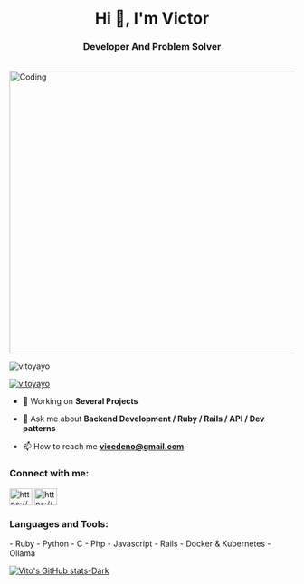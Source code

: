 <!-- ![MasterHead](https://1.bp.blogspot.com/-7A4WynwLsMw/XbBpCXG8fHI/AAAAAAAAMt4/uOa1bpLskYgrwGbllhSu2SDj_Mig8SXJQCLcBGAsYHQ/s1600/2000_600px.gif) -->
<h1 align="center">Hi 👋, I'm Victor</h1>
<h3 align="center">Developer And Problem Solver</h3>
<br><img align="center" alt="Coding" width="1000px" height="500vh"  src="https://cdn.dribbble.com/users/1162077/screenshots/5403918/focus-animation.gif">

<p align="left"> <img src="[https://komarev.com/ghpvc/?username=prashantkumarupadhyay2504&label=Profile%20views&color=0e75b6&style=flat](https://komarev.com/ghpvc/?username=vitoyayo&label=Profile%20views&color=0e75b6&style=flat)" alt="vitoyayo" /> </p>

<p align="left"> <a href="https://github.com/ryo-ma/github-profile-trophy"><img src="https://github-profile-trophy.vercel.app/?username=vitoyayo&theme=algolia" alt="vitoyayo" /></a> </p>

- 🔭 Working on **Several Projects**

- 💬 Ask me about **Backend Development / Ruby / Rails / API / Dev patterns**

- 📫 How to reach me **vicedeno@gmail.com**

<h3 align="left">Connect with me:</h3>
<p align="left">
<a href="https://www.linkedin.com/in/vcedenov/" target="blank"><img align="center" src="https://raw.githubusercontent.com/rahuldkjain/github-profile-readme-generator/master/src/images/icons/Social/linked-in-alt.svg" alt="https://www.linkedin.com/in/vcedenov/" height="30" width="40" /></a>
<a href="https://instagram.com/https://www.instagram.com/vitoyayo/" target="blank"><img align="center" src="https://raw.githubusercontent.com/rahuldkjain/github-profile-readme-generator/master/src/images/icons/Social/instagram.svg" alt="https://www.instagram.com/vitoyayo/" height="30" width="40" /></a>
</p>

<h3 align="left">Languages and Tools:</h3>
- Ruby 
- Python
- C
- Php
- Javascript
- Rails 
- Docker & Kubernetes
- Ollama 

[![Vito's GitHub stats-Dark](https://github-readme-stats.vercel.app/api?username=vitoyayo&show_icons=true&theme=dark#gh-dark-mode-only)](https://github.com/vitoyayo/)
